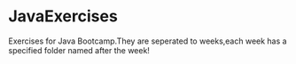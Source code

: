 # JavaExercises
Exercises for Java Bootcamp.They are seperated to weeks,each week has a specified folder named after the week!
